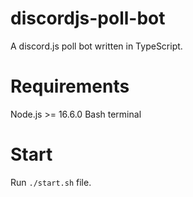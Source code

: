 # discordjs-poll-bot
A discord.js poll bot written in TypeScript. 

# Requirements
Node.js >= 16.6.0
Bash terminal

# Start
Run `./start.sh` file.

